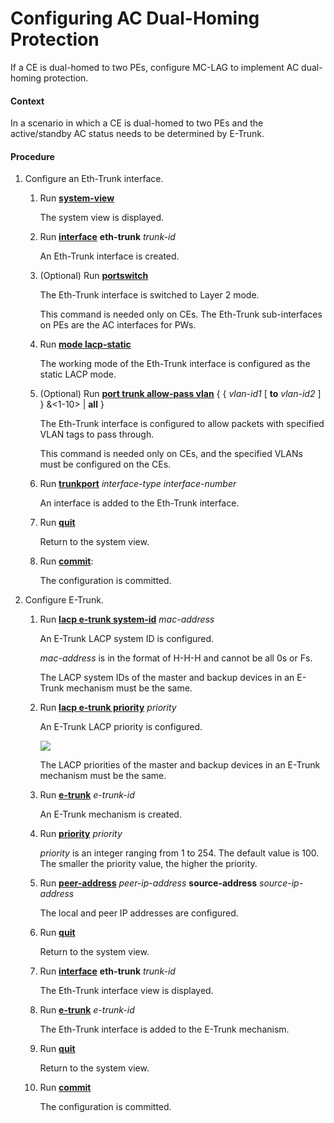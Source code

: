 Configuring AC Dual-Homing Protection
=====================================

If a CE is dual-homed to two PEs, configure MC-LAG to implement AC dual-homing protection.

#### Context

In a scenario in which a CE is dual-homed to two PEs and the active/standby AC status needs to be determined by E-Trunk.


#### Procedure

1. Configure an Eth-Trunk interface.
   1. Run [**system-view**](cmdqueryname=system-view)
      
      
      
      The system view is displayed.
   2. Run [**interface**](cmdqueryname=interface) **eth-trunk** *trunk-id*
      
      
      
      An Eth-Trunk interface is created.
   3. (Optional) Run [**portswitch**](cmdqueryname=portswitch)
      
      
      
      The Eth-Trunk interface is switched to Layer 2 mode.
      
      
      
      This command is needed only on CEs. The Eth-Trunk sub-interfaces on PEs are the AC interfaces for PWs.
   4. Run [**mode lacp-static**](cmdqueryname=mode+lacp-static)
      
      
      
      The working mode of the Eth-Trunk interface is configured as the static LACP mode.
   5. (Optional) Run [**port trunk allow-pass vlan**](cmdqueryname=port+trunk+allow-pass+vlan) { { *vlan-id1* [ **to** *vlan-id2* ] } &<1-10> | **all** }
      
      
      
      The Eth-Trunk interface is configured to allow packets with specified VLAN tags to pass through.
      
      
      
      This command is needed only on CEs, and the specified VLANs must be configured on the CEs.
   6. Run [**trunkport**](cmdqueryname=trunkport) *interface-type interface-number*
      
      
      
      An interface is added to the Eth-Trunk interface.
   7. Run [**quit**](cmdqueryname=quit)
      
      
      
      Return to the system view.
   8. Run [**commit**](cmdqueryname=commit):
      
      
      
      The configuration is committed.
2. Configure E-Trunk.
   1. Run [**lacp e-trunk system-id**](cmdqueryname=lacp+e-trunk+system-id) *mac-address*
      
      
      
      An E-Trunk LACP system ID is configured.
      
      *mac-address* is in the format of H-H-H and cannot be all 0s or Fs.
      
      The LACP system IDs of the master and backup devices in an E-Trunk mechanism must be the same.
   2. Run [**lacp e-trunk priority**](cmdqueryname=lacp+e-trunk+priority) *priority*
      
      
      
      An E-Trunk LACP priority is configured.
      
      
      
      ![](../../../../public_sys-resources/note_3.0-en-us.png) 
      
      The LACP priorities of the master and backup devices in an E-Trunk mechanism must be the same.
   3. Run [**e-trunk**](cmdqueryname=e-trunk) *e-trunk-id*
      
      
      
      An E-Trunk mechanism is created.
   4. Run [**priority**](cmdqueryname=priority) *priority*
      
      
      
      *priority* is an integer ranging from 1 to 254. The default value is 100. The smaller the priority value, the higher the priority.
   5. Run [**peer-address**](cmdqueryname=peer-address) *peer-ip-address* **source-address** *source-ip-address*
      
      
      
      The local and peer IP addresses are configured.
   6. Run [**quit**](cmdqueryname=quit)
      
      
      
      Return to the system view.
   7. Run [**interface**](cmdqueryname=interface) **eth-trunk** *trunk-id*
      
      
      
      The Eth-Trunk interface view is displayed.
   8. Run [**e-trunk**](cmdqueryname=e-trunk) *e-trunk-id*
      
      
      
      The Eth-Trunk interface is added to the E-Trunk mechanism.
   9. Run [**quit**](cmdqueryname=quit)
      
      
      
      Return to the system view.
   10. Run [**commit**](cmdqueryname=commit)
       
       
       
       The configuration is committed.